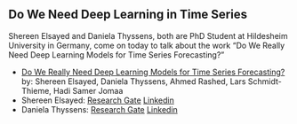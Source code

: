 ## Do We Need Deep Learning in Time Series

Shereen Elsayed and Daniela Thyssens, both are PhD Student at Hildesheim University in Germany, come on today to talk about the work “Do We Really Need Deep Learning Models for Time Series Forecasting?”

* [Do We Really Need Deep Learning Models for Time Series Forecasting?](https://arxiv.org/abs/2101.02118) by: Shereen Elsayed, Daniela Thyssens, Ahmed Rashed, Lars Schmidt-Thieme, Hadi Samer Jomaa
* Shereen Elsayed: [Research Gate](https://www.researchgate.net/profile/Shereen-Elsayed-2) [Linkedin](https://www.linkedin.com/in/shereen-elsayed/)
* Daniela Thyssens: [Research Gate](https://www.researchgate.net/profile/Daniela-Thyssens) [Linkedin](https://www.linkedin.com/in/daniela-thyssens-6416b082/)
